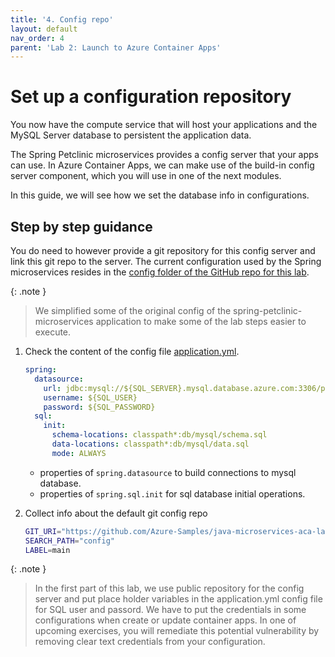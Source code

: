 ```yaml
---
title: '4. Config repo'
layout: default
nav_order: 4
parent: 'Lab 2: Launch to Azure Container Apps'
---
```


# Set up a configuration repository

You now have the compute service that will host your applications and the MySQL Server database to persistent the application data.

The Spring Petclinic microservices provides a config server that your apps can use. In Azure Container Apps, we can make use of the build-in config server component, which you will use in one of the next modules.

In this guide, we will see how we set the database info in configurations.

## Step by step guidance

You do need to however provide a git repository for this config server and link this git repo to the server. The current configuration used by the Spring microservices resides in the [config folder of the GitHub repo for this lab](https://github.com/Azure-Samples/java-microservices-aca-lab/tree/main/config).

{: .note }
> We simplified some of the original config of the spring-petclinic-microservices application to make some of the lab steps easier to execute.

1. Check the content of the config file [application.yml](https://github.com/Azure-Samples/java-microservices-aca-lab/blob/main/config/application.yml).

   ```yaml
   spring:
     datasource:
       url: jdbc:mysql://${SQL_SERVER}.mysql.database.azure.com:3306/petclinic?useSSL=true
       username: ${SQL_USER}
       password: ${SQL_PASSWORD}
     sql:
       init:
         schema-locations: classpath*:db/mysql/schema.sql
         data-locations: classpath*:db/mysql/data.sql
         mode: ALWAYS
   ```

   - properties of `spring.datasource` to build connections to mysql database.
   - properties of `spring.sql.init` for sql database initial operations.

1. Collect info about the default git config repo

   ```bash
   GIT_URI="https://github.com/Azure-Samples/java-microservices-aca-lab.git"
   SEARCH_PATH="config"
   LABEL=main
   ```

{: .note }
> In the first part of this lab, we use public repository for the config server and put place holder variables in the application.yml config file for SQL user and passord. We have to put the credentials in some configurations when create or update container apps. In one of upcoming exercises, you will remediate this potential vulnerability by removing clear text credentials from your configuration.
